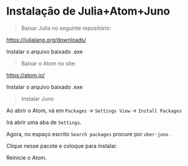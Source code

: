 # Instalação de Julia+Atom+Juno

>  Baixar Julia no seguinte repositório:

https://julialang.org/downloads/

Instalar o arquivo baixado .exe 



>  Baixar o Atom no site:

https://atom.io/

Instalar o arquivo baixado .exe



> Instalar Juno

Ao abrir o Atom, vá em `Packages` -> `Settings View` -> `Install Packages`

Irá abrir uma aba de `Settings`.

Agora, no espaço escrito `Search packages` procure por `uber-juno` .

Clique nesse pacote e coloque para instalar.

Reinicie o Atom.